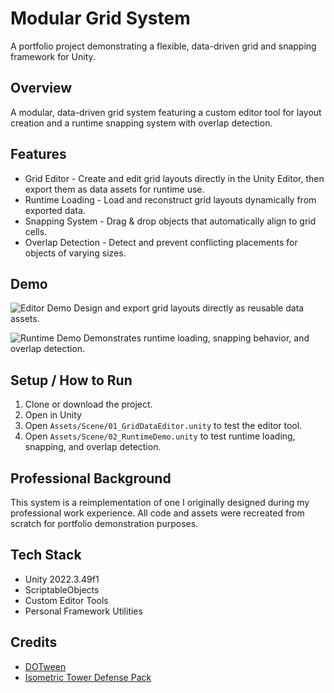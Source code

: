 # Modular Grid System
A portfolio project demonstrating a flexible, data-driven grid and snapping framework for Unity.

## Overview
A modular, data-driven grid system featuring a custom editor tool for layout creation and a runtime snapping system with overlap detection.

## Features
- Grid Editor - Create and edit grid layouts directly in the Unity Editor, then export them as data assets for runtime use.
- Runtime Loading - Load and reconstruct grid layouts dynamically from exported data.
- Snapping System - Drag & drop objects that automatically align to grid cells.
- Overlap Detection - Detect and prevent conflicting placements for objects of varying sizes.

## Demo
![Editor Demo](/Medias/EditorDemo.gif)
Design and export grid layouts directly as reusable data assets.

![Runtime Demo](/Medias/RuntimeDemo.gif)
Demonstrates runtime loading, snapping behavior, and overlap detection.

## Setup / How to Run
1. Clone or download the project.
2. Open in Unity
3. Open `Assets/Scene/01_GridDataEditor.unity` to test the editor tool.
4. Open `Assets/Scene/02_RuntimeDemo.unity` to test runtime loading, snapping, and overlap detection.

## Professional Background
This system is a reimplementation of one I originally designed during my professional work experience. All code and assets were recreated from scratch for portfolio demonstration purposes.

## Tech Stack
- Unity 2022.3.49f1
- ScriptableObjects
- Custom Editor Tools
- Personal Framework Utilities

## Credits
- [DOTween](https://github.com/Demigiant/dotween)
- [Isometric Tower Defense Pack](https://artyom-zagorskiy.itch.io/isometric-tower-defense-pack-az)
